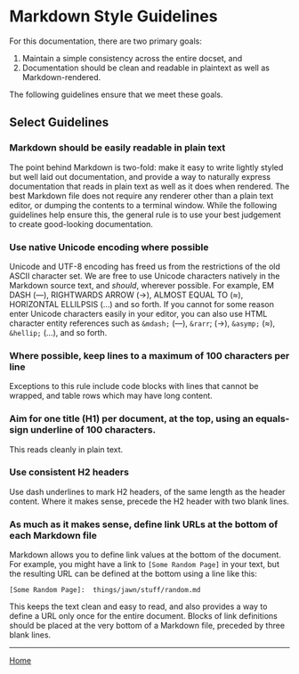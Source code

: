 Markdown Style Guidelines
====================================================================================================

For this documentation, there are two primary goals:

1. Maintain a simple consistency across the entire docset, and 
2. Documentation should be clean and readable in plaintext as well as Markdown-rendered.

The following guidelines ensure that we meet these goals.


Select Guidelines
-----------------

### Markdown should be easily readable in plain text
The point behind Markdown is two-fold: make it easy to write lightly styled but well laid out
documentation, and provide a way to naturally express documentation that reads in plain text as well
as it does when rendered. The best Markdown file does not require any renderer other than a plain
text editor, or dumping the contents to a terminal window. While the following guidelines help
ensure this, the general rule is to use your best judgement to create good-looking documentation.

### Use native Unicode encoding where possible
Unicode and UTF-8 encoding has freed us from the restrictions of the old ASCII character set. We are
free to use Unicode characters natively in the Markdown source text, and _should_, wherever
possible. For example, EM DASH (—), RIGHTWARDS ARROW (→), ALMOST EQUAL TO (≈), HORIZONTAL ELLILPSIS
(…) and so forth. If you cannot for some reason enter Unicode characters easily in your editor, you
can also use HTML character entity references such as `&mdash;` (&mdash;), `&rarr`; (&rarr;),
`&asymp;` (&asymp;), `&hellip;` (&hellip;), and so forth.

### Where possible, keep lines to a maximum of 100 characters per line
Exceptions to this rule include code blocks with lines that cannot be wrapped, and table rows which
may have long content.

### Aim for one title (H1) per document, at the top, using an equals-sign underline of 100 characters.
This reads cleanly in plain text.

### Use consistent H2 headers
Use dash underlines to mark H2 headers, of the same length as the header content. Where it makes
sense, precede the H2 header with two blank lines.

### As much as it makes sense, define link URLs at the bottom of each Markdown file
Markdown allows you to define link values at the bottom of the document. For example, you might have
a link to `[Some Random Page]` in your text, but the resulting URL can be defined at the bottom
using a line like this:

    [Some Random Page]:  things/jawn/stuff/random.md

This keeps the text clean and easy to read, and also provides a way to define a URL only once for
the entire document. Blocks of link definitions should be placed at the very bottom of a Markdown
file, preceded by three blank lines.


----------------------------------------------------------------------------------------------------
[Home](README.md)
